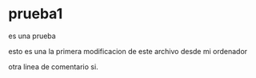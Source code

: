 prueba1
=======

es una prueba

esto es una la primera modificacion de este archivo desde mi ordenador

otra linea de comentario si.